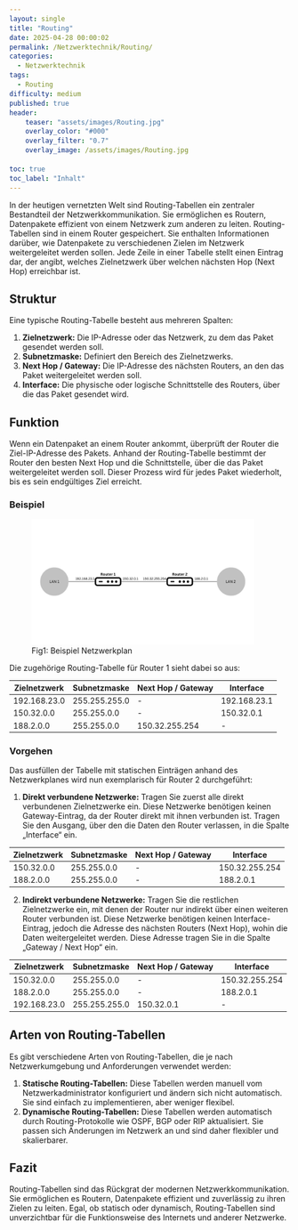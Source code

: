 ```yaml
---
layout: single
title: "Routing"
date: 2025-04-28 00:00:02
permalink: /Netzwerktechnik/Routing/
categories:
  - Netzwerktechnik
tags:
  - Routing
difficulty: medium
published: true
header:
    teaser: "assets/images/Routing.jpg"
    overlay_color: "#000"
    overlay_filter: "0.7"
    overlay_image: /assets/images/Routing.jpg

toc: true
toc_label: "Inhalt"
---
```


In der heutigen vernetzten Welt sind Routing-Tabellen ein zentraler Bestandteil der Netzwerkkommunikation. Sie ermöglichen es Routern, Datenpakete effizient von einem Netzwerk zum anderen zu leiten. Routing-Tabellen sind in einem Router gespeichert. Sie enthalten Informationen darüber, wie Datenpakete zu verschiedenen Zielen im Netzwerk weitergeleitet werden sollen. Jede Zeile in einer Tabelle stellt einen Eintrag dar, der angibt, welches Zielnetzwerk über welchen nächsten Hop (Next Hop) erreichbar ist.

## Struktur

Eine typische Routing-Tabelle besteht aus mehreren Spalten:

1. **Zielnetzwerk:** Die IP-Adresse oder das Netzwerk, zu dem das Paket gesendet werden soll.
2. **Subnetzmaske:** Definiert den Bereich des Zielnetzwerks.
3. **Next Hop / Gateway:** Die IP-Adresse des nächsten Routers, an den das Paket weitergeleitet werden soll.
4. **Interface:** Die physische oder logische Schnittstelle des Routers, über die das Paket gesendet wird.

## Funktion

Wenn ein Datenpaket an einem Router ankommt, überprüft der Router die Ziel-IP-Adresse des Pakets. Anhand der Routing-Tabelle bestimmt der Router den besten Next Hop und die Schnittstelle, über die das Paket weitergeleitet werden soll. Dieser Prozess wird für jedes Paket wiederholt, bis es sein endgültiges Ziel erreicht.

### Beispiel

<style>
  .center {
  display: block;
  margin-left: auto;
  margin-right: auto;
  width: 50%;
}
</style>

<figure>
    <img src="/assets/images/Router_bsp.png" width="400"/>
    <figcaption>Fig1: Beispiel Netzwerkplan</figcaption>
</figure>

Die zugehörige Routing-Tabelle für Router 1 sieht dabei so aus:

| Zielnetzwerk   | Subnetzmaske  | Next Hop / Gateway | Interface |
|----------------|---------------|--------------------|-----------|
| 192.168.23.0     | 255.255.255.0    | -                  | 192.168.23.1    |
| 150.32.0.0 | 255.255.0.0   | -                  | 150.32.0.1      |
| 188.2.0.0 | 255.255.0.0 | 150.32.255.254         | -  |

### Vorgehen

Das ausfüllen  der Tabelle mit statischen Einträgen anhand des Netzwerkplanes wird nun exemplarisch für Router 2 durchgeführt:

1. **Direkt verbundene Netzwerke:** Tragen Sie zuerst alle direkt verbundenen Zielnetzwerke ein. Diese Netzwerke benötigen keinen Gateway-Eintrag, da der Router direkt mit ihnen verbunden ist. Tragen Sie den Ausgang, über den die Daten den Router verlassen, in die Spalte „Interface“ ein.

| Zielnetzwerk   | Subnetzmaske  | Next Hop / Gateway | Interface |
|----------------|---------------|--------------------|-----------|
|150.32.0.0 | 255.255.0.0 | - | 150.32.255.254 |
| 188.2.0.0 | 255.255.0.0 | - | 188.2.0.1 |

2. **Indirekt verbundene Netzwerke:** Tragen Sie die restlichen Zielnetzwerke ein, mit denen der Router nur indirekt über einen weiteren Router verbunden ist. Diese Netzwerke benötigen keinen Interface-Eintrag, jedoch die Adresse des nächsten Routers (Next Hop), wohin die Daten weitergeleitet werden. Diese Adresse tragen Sie in die Spalte „Gateway / Next Hop“ ein.

| Zielnetzwerk   | Subnetzmaske  | Next Hop / Gateway | Interface |
|----------------|---------------|--------------------|-----------|
|150.32.0.0 | 255.255.0.0 | - | 150.32.255.254 |
| 188.2.0.0 | 255.255.0.0 | - | 188.2.0.1 |
|192.168.23.0 | 255.255.255.0 | 150.32.0.1 | - |

## **Arten von Routing-Tabellen**

Es gibt verschiedene Arten von Routing-Tabellen, die je nach Netzwerkumgebung und Anforderungen verwendet werden:

1. **Statische Routing-Tabellen:** Diese Tabellen werden manuell vom Netzwerkadministrator konfiguriert und ändern sich nicht automatisch. Sie sind einfach zu implementieren, aber weniger flexibel.
2. **Dynamische Routing-Tabellen:** Diese Tabellen werden automatisch durch Routing-Protokolle wie OSPF, BGP oder RIP aktualisiert. Sie passen sich Änderungen im Netzwerk an und sind daher flexibler und skalierbarer.

## **Fazit**

Routing-Tabellen sind das Rückgrat der modernen Netzwerkkommunikation. Sie ermöglichen es Routern, Datenpakete effizient und zuverlässig zu ihren Zielen zu leiten. Egal, ob statisch oder dynamisch, Routing-Tabellen sind unverzichtbar für die Funktionsweise des Internets und anderer Netzwerke.